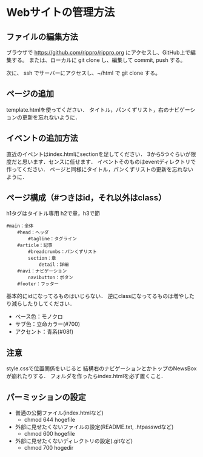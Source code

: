 # Webサイトの管理方法

## ファイルの編集方法

ブラウザで https://github.com/rippro/rippro.org にアクセスし、GitHub上で編集する。
または、ローカルに git clone し、編集して commit, push する。

次に、 ssh でサーバーにアクセスし、~/html で git clone する。

## ページの追加

template.htmlを使ってください．
タイトル，パンくずリスト，右のナビゲーションの更新を忘れないように．

## イベントの追加方法

直近のイベントはindex.htmlにsectionを足してください．
3から5つぐらいが限度だと思います．センスに任せます．
イベントそのものはeventディレクトリで作ってください．
ページと同様にタイトル，パンくずリストの更新を忘れないように．

## ページ構成（#つきはid，それ以外はclass）

h1タグはタイトル専用
h2で章，h3で節

```
#main：全体
	#head：ヘッダ
		#tagline：タグライン
	#article：記事
		#breadcrumbs：パンくずリスト
		section：章
			detail：詳細
	#navi：ナビゲーション
		navibutton：ボタン
	#footer：フッター
```
基本的にidになってるものはいじらない．
逆にclassになってるものは増やしたり減らしたりしてください．

- ベース色：モノクロ
- サブ色：立命カラー(#700)
- アクセント：青系(#08f)

## 注意

style.cssで位置関係をいじると
結構右のナビゲーションとかトップのNewsBoxが崩れたりする．
フォルダを作ったらindex.htmlを必ず置くこと．

## パーミッションの設定
- 普通の公開ファイル(index.htmlなど)
  - chmod 644 hogefile
- 外部に見せたくないファイルの設定(README.txt, .htpasswdなど)
  - chmod 600 hogefile
- 外部に見せたくないディレクトリの設定(.gitなど)
  - chmod 700 hogedir
